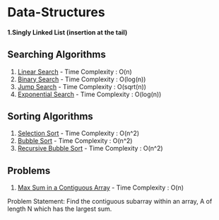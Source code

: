 # Data-Structures
<h4>1.Singly Linked List (insertion at the tail)</h4>

## Searching Algorithms
1. [Linear Search](searching-algorithms/LinearSearch.java) - Time Complexity : O(n)
2. [Binary Search](searching-algorithms/BinarySearch.java) - Time Complexity : O(log(n))
3. [Jump Search](searching-algorithms/JumpSearch.java) - Time Complexity : O(sqrt(n))
4. [Exponential Search](searching-algorithms/ExponentialSearch.java) - Time Complexity : O(log(n)) 

## Sorting Algorithms
1. [Selection Sort](sorting-algorithms/SelectionSort.java) - Time Complexity : O(n^2)
2. [Bubble Sort](sorting-algorithms/BubbleSort.java) - Time Complexity : O(n^2)
3. [Recursive Bubble Sort](sorting-algorithms/RecursiveBubbleSort.java) - Time Complexity : O(n^2)

## Problems
1. [Max Sum in a Contiguous Array](problems/maxSum.java) - Time Complexity : O(n)
<p>Problem Statement: Find the contiguous subarray within an array, A of length N which has the largest sum.<p>
